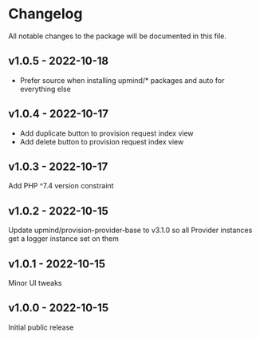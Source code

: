 # Changelog

All notable changes to the package will be documented in this file.


## v1.0.5 - 2022-10-18

- Prefer source when installing upmind/* packages and auto for everything else

## v1.0.4 - 2022-10-17

- Add duplicate button to provision request index view
- Add delete button to provision request index view

## v1.0.3 - 2022-10-17

Add PHP ^7.4 version constraint

## v1.0.2 - 2022-10-15

Update upmind/provision-provider-base to v3.1.0 so all Provider instances get a
logger instance set on them

## v1.0.1 - 2022-10-15

Minor UI tweaks

## v1.0.0 - 2022-10-15

Initial public release